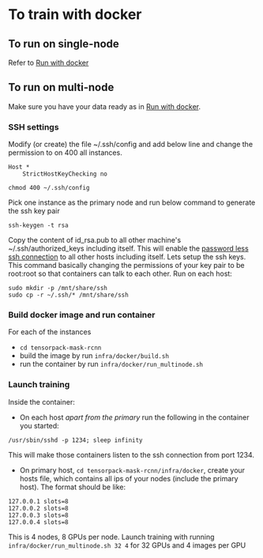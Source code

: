 # To train with docker

## To run on single-node
Refer to [Run with docker](https://github.com/armandmcqueen/tensorpack-mask-rcnn/blob/master/infra/docker/docker.md#using-docker "Run with docker")

## To run on multi-node
Make sure you have your data ready as in [Run with docker](https://github.com/armandmcqueen/tensorpack-mask-rcnn/blob/master/infra/docker/docker.md#using-docker "Run with docker").
### SSH settings
Modify (or create) the file ~/.ssh/config and add below line and change the permission to on 400 all instances.
```
Host *
    StrictHostKeyChecking no
```
```
chmod 400 ~/.ssh/config
```
Pick one instance as the primary node and run below command to generate the ssh key pair
```
ssh-keygen -t rsa
```
Copy the content of id_rsa.pub to all other machine's ~/.ssh/authorized_keys including itself. This will enable the [password less ssh connection](http://www.linuxproblem.org/art_9.html) to all other hosts including itself.
Lets setup the ssh keys. This command basically changing the permissions of your key pair to be root:root so that containers can talk to each other. Run on each host:
```
sudo mkdir -p /mnt/share/ssh
sudo cp -r ~/.ssh/* /mnt/share/ssh
```
### Build docker image and run container
For each of the instances
- `cd tensorpack-mask-rcnn`
- build the image by run `infra/docker/build.sh`
- run the container by run `infra/docker/run_multinode.sh`

### Launch training
Inside the container:
- On each host *apart from the primary* run the following in the container you started:
```
/usr/sbin/sshd -p 1234; sleep infinity
```
This will make those containers listen to the ssh connection from port 1234.
- On primary host, `cd tensorpack-mask-rcnn/infra/docker`, create your hosts file, which contains all ips of your nodes (include the primary host). The format should be like:
```
127.0.0.1 slots=8
127.0.0.2 slots=8
127.0.0.3 slots=8
127.0.0.4 slots=8
```
This is 4 nodes, 8 GPUs per node.
Launch training with running `infra/docker/run_multinode.sh 32 4` for 32 GPUs and 4 images per GPU

